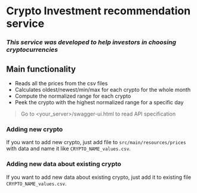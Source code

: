# Crypto Investment recommendation service

### _This service was developed to help investors in choosing cryptocurrencies_

## Main functionality
 - Reads all the prices from the csv files
 - Calculates oldest/newest/min/max for each crypto for the whole month
 - Compute the normalized range for each crypto
 - Peek the crypto with the highest normalized range for a
   specific day
> Go to <your_server>/swagger-ui.html to read API specification

### Adding new crypto
 If you want to add new crypto, just add file to `src/main/resources/prices`
 with data and name it like `CRYPTO_NAME_values.csv`.

### Adding new data about existing crypto
If you want to add new data about existing crypto,
just add it to existing file `CRYPTO_NAME_values.csv`.
 
